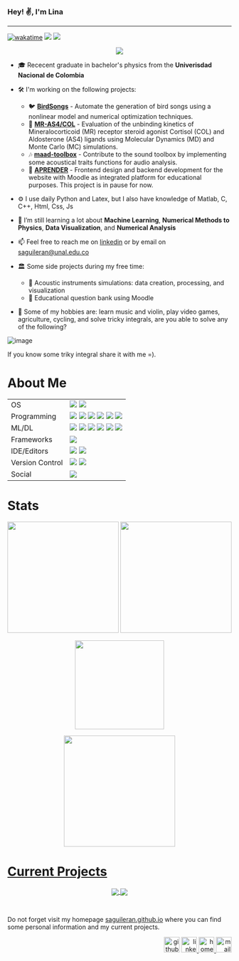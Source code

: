 ### Hey! ✌, I'm Lina

---


<a href="https://wakatime.com/badge/user/2c07869e-b97f-4eff-8c9c-8803856150a3/project/4e94692c-f78a-44b7-9ff6-bff55df5b60a"><img src="https://wakatime.com/badge/user/2c07869e-b97f-4eff-8c9c-8803856150a3/project/4e94692c-f78a-44b7-9ff6-bff55df5b60a.svg" alt="wakatime"></a>
![](https://komarev.com/ghpvc/?username=saguileran)
![](https://img.shields.io/github/followers/saguileran.svg?style=social&label=Follow&maxAge=2592000)


<p align="center">
  <!--<img src="https://media.tenor.com/ZrFooc6A9ysAAAAC/goodgoodgeneral-mental-health.gif" height="195">-->
  <img src="https://github-readme-stats-sigma-five.vercel.app/api?username=saguileran&show_icons=true&include_all_commits=true&theme=default"/>
</p>


- 🎓  Rececent graduate in bachelor's physics from the **Univerisdad Nacional de Colombia**
- 🛠️  I'm working on the following projects:
  - 🐦 [**BirdSongs**](https://saguileran.github.io/birdsongs/) - Automate the generation of bird songs using a nonlinear model and numerical optimization techniques.
  - 🧬 [**MR-AS4/COL**](https://saguileran.github.io/MD-SCPI/) - Evaluation of the unbinding kinetics of Mineralocorticoid (MR) receptor steroid agonist Cortisol (COL) and Aldosterone (AS4) ligands using Molecular Dynamics (MD) and Monte Carlo (MC) simulations.
  - 🎶 [**maad-toolbox**](https://github.com/scikit-maad/scikit-maad) - Contribute to the sound toolbox by implementing some acoustical traits functions for audio analysis.
  - 🏫 [**APRENDER**](https://saguileran.github.io/aprender/) - Frontend design and backend development for the  website with Moodle as integrated platform for educational purposes. This project is in pause for now.
  
- ⚙️  I use daily Python and Latex, but I also have knowledge of Matlab, C, C++, Html, Css, Js
- 📗  I’m still learning a lot about **Machine Learning**, **Numerical Methods to Physics**, **Data Visualization**, and **Numerical Analysis**
- 📫  Feel free to reach me on [linkedin](https://www.linkedin.com/in/serge-koudoro) or by email on [saguileran@unal.edu.co](mailto:saguileran@unal.edu.co)
- 🏛️  Some side projects during my free time:
  - 🎵 Acoustic instruments simulations: data creation, processing, and visualization
  - 📝 Educational question bank using Moodle
- 🧩 Some of my hobbies are: learn music and violin, play video games, agriculture, cycling, and solve tricky integrals, are you able to solve any of the following?

![image](https://user-images.githubusercontent.com/42812846/159194691-8ae39e5f-e2ed-47e6-ab5b-8c93afcc879a.png)

If you know some triky integral share it with me =).

# About Me
<p align="center">

<table align="center" style="margin: 0px auto;">
<tr>
<td>OS</td>
<td><img src="https://img.shields.io/badge/Windows-0078D6?style=for-the-badge&logo=windows&logoColor=white"> 
<img src="https://img.shields.io/badge/Ubuntu-E95420?style=for-the-badge&logo=ubuntu&logoColor=white"> 
</td>
<tr>
  
<tr>
<td>Programming</td>
<td>
  <img src="https://img.shields.io/badge/Python-14354C?style=for-the-badge&logo=python&logoColor=white"> 
  <img src="https://img.shields.io/badge/latex-%23008080.svg?style=for-the-badge&logo=latex&logoColor=white"> 
  <img src="https://img.shields.io/badge/Julia-9558B2?style=for-the-badge&logo=julia&logoColor=white"> 
  <img src="https://img.shields.io/badge/Shell_Script-121011?style=for-the-badge&logo=gnu-bash&logoColor=white"> 
  <img src="https://img.shields.io/badge/c++-%2300599C.svg?style=for-the-badge&logo=c%2B%2B&logoColor=white"> 
  <img src="https://img.shields.io/badge/Markdown-000000?style=for-the-badge&logo=markdown&logoColor=white">
</td>
</tr>
<tr>
<td>ML/DL</td>
<td>
  <img src="https://img.shields.io/badge/numpy-%23013243.svg?style=for-the-badge&logo=numpy&logoColor=white"> 
  <img src="https://img.shields.io/badge/pandas-%23150458.svg?style=for-the-badge&logo=pandas&logoColor=white"> 
  <img src="https://img.shields.io/badge/SciPy-%230C55A5.svg?style=for-the-badge&logo=scipy&logoColor=%white"> 
  <img src="https://img.shields.io/badge/Matplotlib-%23ffffff.svg?style=for-the-badge&logo=Matplotlib&logoColor=black"> 
  <img src="https://img.shields.io/badge/Plotly-%233F4F75.svg?style=for-the-badge&logo=plotly&logoColor=white">
  <img src="https://img.shields.io/badge/librosa-%CCCCCC.svg?style=for-the-badge&logo=librosa&logoColor=white">
</td>
</tr>
<tr>
<td>Frameworks</td>
<td><img src="https://img.shields.io/badge/Anaconda-%2344A833.svg?style=for-the-badge&logo=anaconda&logoColor=white"> 
</td>
</tr>
<tr>
<td>IDE/Editors</td>
<td><img src="https://img.shields.io/badge/Jupyter-F37626.svg?&style=for-the-badge&logo=Jupyter&logoColor=white"> 
<img src="https://img.shields.io/badge/Visual_Studio_Code-0078D4?style=for-the-badge&logo=visual%20studio%20code&logoColor=white"> 
</td>
</tr>
<tr>
<td>Version Control</td>
<td><img src="https://img.shields.io/badge/GIT-E44C30?style=for-the-badge&logo=git&logoColor=white">
<img src="https://img.shields.io/badge/github-%23121011.svg?style=for-the-badge&logo=github&logoColor=white">
 </td>
</tr>
<tr>
<td>Social</td>
<td><a href="https://twitter.com/saguileran420"><img src="https://img.shields.io/badge/Twitter-1DA1F2?style=for-the-badge&logo=twitter&logoColor=white"></td>
</tr>
</table>

# Stats



<p align="center">
  <img height="250" src="https://github-readme-stats-sigma-five.vercel.app/api/top-langs/?username=saguileran&hide=html&theme=default"/> 
  <img height="250" src="https://github-readme-stats.vercel.app/api/wakatime?username=saguileran"/> 
</p>

<p align="center">
  
</p>

<p align="center">
<a href="https://github.com/saguileran?tab=repositories">
<img height="200" src="https://github-readme-streak-stats.herokuapp.com/?user=saguileran&theme=default&hide_border=true"/>
</p>

<p align="center">
  <img height="250" src="https://github-profile-summary-cards.vercel.app/api/cards/profile-details?username=saguileran&theme=default"/>
</p>


# Current Projects 

<p align="center">
<a href="https://github.com/saguileran/birdsongs">
  <img align="center" src="https://github-readme-stats-sigma-five.vercel.app/api/pin/?username=saguileran&repo=birdsongs"/>
</a>
<a href="https://github.com/saguileran/birdsongs">
  <img align="center" src="https://github-readme-stats-sigma-five.vercel.app/api/pin/?username=saguileran&repo=saguileran.github.io"/>
</a>
</p>

<br>

Do not forget visit my homepage [saguileran.github.io](https://saguileran.github.io/) where you can find some personal information and my current projects. 


<div align="right">
  <a href="https://github.com/saguileran"> <img src='https://cdn.jsdelivr.net/npm/simple-icons@3.0.1/icons/github.svg' alt='github' height='35' ></a> 
  <a href="https://www.linkedin.com/in/saguileran"><img src='https://cdn-icons-png.flaticon.com/512/174/174857.png' alt='linkedin' height='35'> </a>  
  <a href="https://saguileran.github.io/"><img src='https://cdn-icons-png.flaticon.com/512/4175/4175279.png' alt='homepage' height='35'> </a>  
  <a href="mailto:saguileran@unal.edu.co"><img src='https://icons-for-free.com/iconfiles/png/512/email+envelope+letter+mail+messages+icon-1320196712706027480.png' alt='mail' height='35'></a>
</div>







<!--
<a align='center' href="https://wakatime.com/@2502acb2-1684-4597-a422-d30dfa6a2f67"><img src="https://wakatime.com/badge/user/2502acb2-1684-4597-a422-d30dfa6a2f67.svg?style=for-the-badge" alt="Total time coded since Jan 8 2023" /></a>

<a href="https://wakatime.com/badge/github/saguileran/birdsongs"><img src="https://wakatime.com/badge/github/saguileran/birdsongs.svg" alt="wakatime"></a>
-->


